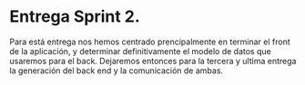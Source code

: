 # Entrega Sprint 2.


Para está entrega nos hemos centrado prencipalmente en terminar el front de la aplicación, y determinar definitivamente el modelo de datos que usaremos para el back. 
Dejaremos entonces para la tercera y ultima entrega la generación del back end y la comunicación de ambas.
